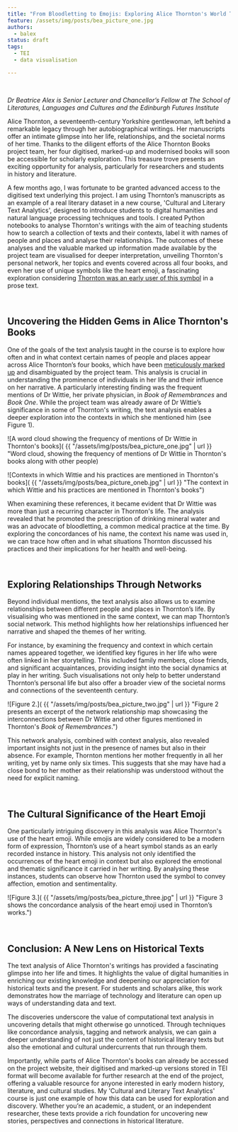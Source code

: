 ```yaml
---
title: "From Bloodletting to Emojis: Exploring Alice Thornton's World Through Computational Text Analytics"
feature: /assets/img/posts/bea_picture_one.jpg
authors:
  - balex
status: draft
tags:
  - TEI
  - data visualisation

---
```


<p>&nbsp;</p>

*Dr Beatrice Alex is Senior Lecturer and Chancellor’s Fellow at The School of Literatures, Languages and Cultures and the Edinburgh Futures Institute*
 
Alice Thornton, a seventeenth-century Yorkshire gentlewoman, left behind a remarkable legacy through her autobiographical writings. Her manuscripts offer an intimate glimpse into her life, relationships, and the societal norms of her time. Thanks to the diligent efforts of the Alice Thornton Books project team, her four digitised, marked-up and modernised books will soon be accessible for scholarly exploration. This treasure trove presents an exciting opportunity for analysis, particularly for researchers and students in history and literature.  

A few months ago, I was fortunate to be granted advanced access to the digitised text underlying this project.  I am using Thornton’s manuscripts as an example of a real literary dataset in a new course, 'Cultural and Literary Text Analytics', designed to introduce students to digital humanities and natural language processing techniques and tools.  I created Python notebooks to analyse Thornton's writings with the aim of teaching students how to search a collection of texts and their contexts, label it with names of people and places and analyse their relationships. The outcomes of these analyses and the valuable marked up information made available by the project team are visualised for deeper interpretation, unveiling Thornton's personal network, her topics and events covered across all four books, and even her use of unique symbols like the heart emoji, a fascinating exploration considering [Thornton was an early user of this symbol](https://thornton.kdl.kcl.ac.uk/posts/blog/2023-02-13-AliceThorntonsHeart-Blog/) in a prose text. 
 
<p>&nbsp;</p>

## Uncovering the Hidden Gems in Alice Thornton's Books

One of the goals of the text analysis taught in the course is to explore how often and in what context certain names of people and places appear across Alice Thornton’s four books, which have been [meticulously marked up](https://thornton.kdl.kcl.ac.uk/posts/blog/2022-08-25-encoding-alice-thorntons-books/) and disambiguated by the project team. This analysis is crucial in understanding the prominence of individuals in her life and their influence on her narrative. A particularly interesting finding was the frequent mentions of Dr Wittie, her private physician, in *Book of Remembrances* and *Book One*. While the project team was already aware of Dr Wittie’s significance in some of Thornton's writing, the text analysis enables a deeper exploration into the contexts in which she mentioned him (see Figure 1).

![A word cloud showing the frequency of mentions of Dr Wittie in Thornton's books]( {{ "/assets/img/posts/bea_picture_one.jpg" | url }} "Word cloud, showing the frequency of mentions of Dr Wittie in Thornton's books along with other people)

![Contexts in which Wittie and his practices are mentioned in Thornton's books]( {{ "/assets/img/posts/bea_picture_oneb.jpg" | url }} "The context in which Wittie and his practices are mentioned in Thornton's books")

When examining these references, it became evident that Dr Wittie was more than just a recurring character in Thornton's life. The analysis revealed that he promoted the prescription of drinking mineral water and was an advocate of bloodletting, a common medical practice at the time. By exploring the concordances of his name, the context his name was used in, we can trace how often and in what situations Thornton discussed his practices and their implications for her health and well-being.

<p>&nbsp;</p>


## Exploring Relationships Through Networks

Beyond individual mentions, the text analysis also allows us to examine relationships between different people and places in Thornton’s life. By visualising who was mentioned in the same context, we can map Thornton’s social network. This method highlights how her relationships influenced her narrative and shaped the themes of her writing.

For instance, by examining the frequency and context in which certain names appeared together, we identified key figures in her life who were often linked in her storytelling. This included family members, close friends, and significant acquaintances, providing insight into the social dynamics at play in her writing. Such visualisations not only help to better understand Thornton’s personal life but also offer a broader view of the societal norms and connections of the seventeenth century.

![Figure 2.]( {{ "/assets/img/posts/bea_picture_two.jpg" | url }} "Figure 2 presents an excerpt of the network relationship map showcasing the interconnections between Dr Wittie and other figures mentioned in Thornton's *Book of Remembrances*.")

This network analysis, combined with context analysis, also revealed important insights not just in the presence of names but also in their absence. For example, Thornton mentions her mother frequently in all her writing, yet by name only six times.  This suggests that she may have had a close bond to her mother as their relationship was understood without the need for explicit naming. 
 
<p>&nbsp;</p>

## The Cultural Significance of the Heart Emoji

One particularly intriguing discovery in this analysis was Alice Thornton's use of the heart emoji. While emojis are widely considered to be a modern form of expression, Thornton’s use of a heart symbol stands as an early recorded instance in history. This analysis not only identified the occurrences of the heart emoji in context but also explored the emotional and thematic significance it carried in her writing. By analysing these instances, students can observe how Thornton used the symbol to convey affection, emotion and sentimentality.

![Figure 3.]( {{ "/assets/img/posts/bea_picture_three.jpg" | url }} "Figure 3 shows the concordance analysis of the heart emoji used in Thornton’s works.")


<p>&nbsp;</p>

## Conclusion: A New Lens on Historical Texts

The text analysis of Alice Thornton's writings has provided a fascinating glimpse into her life and times. It highlights the value of digital humanities in enriching our existing knowledge and deepening our appreciation for historical texts and the present. For students and scholars alike, this work demonstrates how the marriage of technology and literature can open up ways of understanding data and text.

The discoveries underscore the value of computational text analysis in uncovering details that might otherwise go unnoticed. Through techniques like concordance analysis, tagging and network analysis, we can gain a deeper understanding of not just the content of historical literary texts but also the emotional and cultural undercurrents that run through them.

Importantly, while parts of Alice Thornton's books can already be accessed on the project website, their digitised and marked-up versions stored in TEI format will become available for further research at the end of the project, offering a valuable resource for anyone interested in early modern history, literature, and cultural studies. My 'Cultural and Literary Text Analytics' course is just one example of how this data can be used for exploration and discovery. Whether you’re an academic, a student, or an independent researcher, these texts provide a rich foundation for uncovering new stories, perspectives and connections in historical literature.

